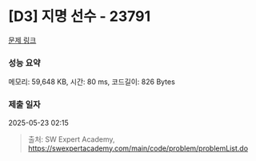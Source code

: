 # [D3] 지명 선수 - 23791 

[문제 링크](https://swexpertacademy.com/main/code/problem/problemDetail.do?contestProbId=AZU2weVqkoPHBIRK) 

### 성능 요약

메모리: 59,648 KB, 시간: 80 ms, 코드길이: 826 Bytes

### 제출 일자

2025-05-23 02:15



> 출처: SW Expert Academy, https://swexpertacademy.com/main/code/problem/problemList.do